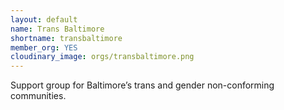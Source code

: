 ```yaml
---
layout: default
name: Trans Baltimore
shortname: transbaltimore
member_org: YES
cloudinary_image: orgs/transbaltimore.png
---
```


Support group for Baltimore’s trans and gender non-conforming communities.
